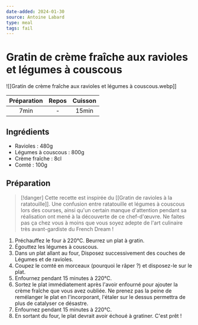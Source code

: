 ```yaml
---
date-added: 2024-01-30
source: Antoine Labard
type: meal
tags: fail
---
```


# Gratin de crème fraîche aux ravioles et légumes à couscous

![[Gratin de crème fraîche aux ravioles et légumes à couscous.webp]]

| Préparation | Repos | Cuisson |
|:-----------:|:-----:|:-------:|
|    7min     |   -   |  15min  |

## Ingrédients

- Ravioles : 480g
- Légumes à couscous : 800g
- Crème fraîche : 8cl
- Comté : 100g

## Préparation

> [!danger]
> Cette recette est inspirée du [[Gratin de ravioles à la ratatouille]]. Une confusion entre ratatouille et légumes à couscous lors des courses, ainsi qu'un certain manque d'attention pendant sa réalisation ont mené à la découverte de ce chef-d'œuvre. Ne faites pas ça chez vous à moins que vous soyez adepte de l'art culinaire très avant-gardiste du French Dream !

1. Préchauffez le four à 220°C. Beurrez un plat à gratin.
2. Égouttez les légumes à couscous.
3. Dans un plat allant au four, Disposez successivement des couches de Légumes et de ravioles.
4. Coupez le comté en morceaux (pourquoi le râper ?) et disposez-le sur le plat.
5. Enfournez pendant 15 minutes à 220°C.
6. Sortez le plat immédiatement après l'avoir enfourné pour ajouter la crème fraîche que vous avez oubliée. Ne prenez pas la peine de remélanger le plat en l'incorporant, l'étaler sur le dessus permettra de plus de catalyser ce désastre.
7. Enfournez pendant 15 minutes à 220°C.
8. En sortant du four, le plat devrait avoir échoué à gratiner. C'est prêt !
